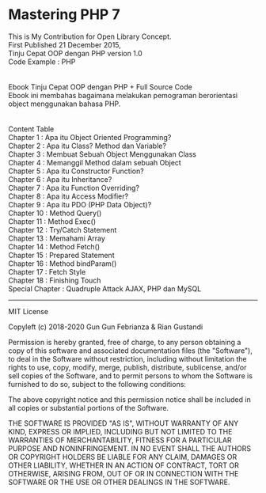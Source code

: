 # Mastering PHP 7
This is My Contribution for Open Library Concept.<br>
First Published 21 December 2015, <br>
Tinju Cepat OOP dengan PHP version 1.0<br>
Code Example : PHP<br>
<br><br>
Ebook Tinju Cepat OOP dengan PHP + Full Source Code<br>
Ebook ini membahas bagaimana melakukan pemograman berorientasi object menggunakan bahasa PHP.<br>
<br><br>
Content Table<br>
Chapter 1 : Apa itu Object Oriented Programming? <br>
Chapter 2 : Apa itu Class? Method dan Variable?<br>
Chapter 3 : Membuat Sebuah Object Menggunakan Class<br>
Chapter 4 : Memanggil Method dalam sebuah Object<br>
Chapter 5 : Apa itu Constructor Function?<br>
Chapter 6 : Apa itu Inheritance?<br>
Chapter 7 : Apa itu Function Overriding?<br>
Chapter 8 : Apa itu Access Modifier?<br>
Chapter 9 : Apa itu PDO (PHP Data Object)?<br>
Chapter 10 : Method Query()<br>
Chapter 11 : Method Exec()<br>
Chapter 12 : Try/Catch Statement<br>
Chapter 13 : Memahami Array<br>
Chapter 14 : Method Fetch()<br>
Chapter 15 : Prepared Statement<br>
Chapter 16 : Method bindParam()<br>
Chapter 17 : Fetch Style<br>
Chapter 18 : Finishing Touch<br>
Special Chapter : Quadruple Attack AJAX, PHP dan MySQL<br>

---------------------------------------------------------------------------------------------------------------------------------
MIT License

Copyleft (c) 2018-2020 Gun Gun Febrianza & Rian Gustandi

Permission is hereby granted, free of charge, to any person obtaining a copy
of this software and associated documentation files (the "Software"), to deal
in the Software without restriction, including without limitation the rights
to use, copy, modify, merge, publish, distribute, sublicense, and/or sell
copies of the Software, and to permit persons to whom the Software is
furnished to do so, subject to the following conditions:

The above copyright notice and this permission notice shall be included in all
copies or substantial portions of the Software.

THE SOFTWARE IS PROVIDED "AS IS", WITHOUT WARRANTY OF ANY KIND, EXPRESS OR
IMPLIED, INCLUDING BUT NOT LIMITED TO THE WARRANTIES OF MERCHANTABILITY,
FITNESS FOR A PARTICULAR PURPOSE AND NONINFRINGEMENT. IN NO EVENT SHALL THE
AUTHORS OR COPYRIGHT HOLDERS BE LIABLE FOR ANY CLAIM, DAMAGES OR OTHER
LIABILITY, WHETHER IN AN ACTION OF CONTRACT, TORT OR OTHERWISE, ARISING FROM,
OUT OF OR IN CONNECTION WITH THE SOFTWARE OR THE USE OR OTHER DEALINGS IN THE
SOFTWARE.
